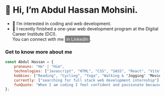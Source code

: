 # 👋 Hi, I’m Abdul Hassan Mohsini. 
  
- 👀 I’m interested in coding and web development.
- 🌱 I recently finished a one-year web development program at the Digital Career Institute (DCI).<br>You can connect with me <a href="https://www.linkedin.com/in/abdul-hassan" style="background-color: gray; color: white; padding: 3px 5px; border-radius: 3px; text-decoration: none;">in LinkedIn</a>.




###  Get to know more about me
```javaScript
const Abdul Hassan = {
    pronouns: "He" | "Him",
    technologies: ["Javascript", "HTML", "CSS", "SASS", "React", "Vite", "Express"],
    hobbies: ["Reading", "Cycling", "Yoga", "Walking & "Jogging" "Movies"],
    currently: ["searching for full stack web development internship"]
    funQuote: "When I am coding I feel confident and passionate because I know, today I am better than yesterday."
};
